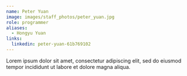 ```yaml
---
name: Peter Yuan
image: images/staff_photos/peter_yuan.jpg
role: programmer
aliases: 
  - Hongyu Yuan
links:
  linkedin: peter-yuan-61b769102
---
```


Lorem ipsum dolor sit amet, consectetur adipiscing elit, sed do eiusmod tempor incididunt ut labore et dolore magna aliqua.
